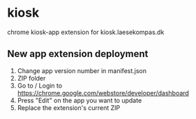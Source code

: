 # kiosk

chrome kiosk-app extension for kiosk.laesekompas.dk

## New app extension deployment

1.  Change app version number in manifest.json
2.  ZIP folder
3.  Go to / Login to https://chrome.google.com/webstore/developer/dashboard
4.  Press "Edit" on the app you want to update
4.  Replace the extension's current ZIP
